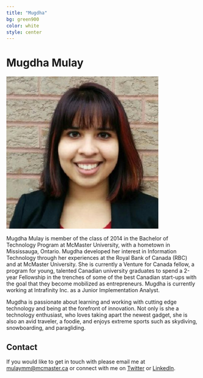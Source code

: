 ```yaml
---
title: "Mugdha"
bg: green900
color: white
style: center
---
```


# Mugdha Mulay
<div class="author-image">
  <img src="/img/mulay-mugdha.jpg"></img>
</div>

Mugdha Mulay is member of the class of 2014 in the Bachelor of Technology Program at McMaster University, with a hometown in Mississauga, Ontario. Mugdha developed her interest in Information Technology through her experiences at the Royal Bank of Canada (RBC) and at McMaster University. She is currently a Venture for Canada fellow, a program for young, talented Canadian university graduates to spend a 2-year Fellowship in the trenches of some of the best Canadian start-ups with the goal that they become mobilized as entrepreneurs. Mugdha is currently working at Intrafinity Inc. as a Junior Implementation Analyst.  

Mugdha is passionate about learning and working with cutting edge technology and being at the forefront of innovation. Not only is she a technology enthusiast, who loves taking apart the newest gadget, she is also an avid traveler, a foodie, and enjoys extreme sports such as skydiving, snowboarding, and paragliding.

## Contact

If you would like to get in touch with please email me at [mulaymm@mcmaster.ca][5] or connect with me on [Twitter][3] or [LinkedIn][4].

[1]: http://matthewclark.ca/
[3]: https://twitter.com/mugdhamulay1
[4]: https://www.linkedin.com/in/mmulay
[5]: mailto:mulaymm@mcmaster.ca
